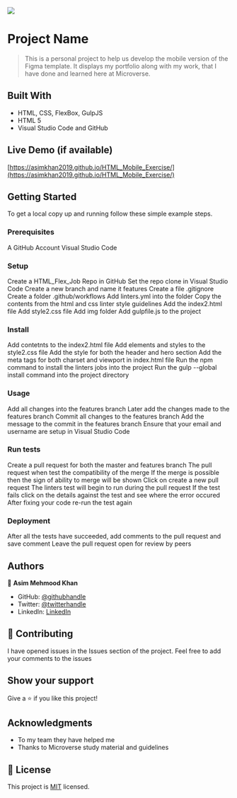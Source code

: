 ![](https://img.shields.io/badge/Microverse-blueviolet)

# Project Name

> This is a personal project to help us develop the mobile version of the Figma template. It displays my portfolio along with my work, that I have done and learned here at Microverse.


## Built With

- HTML, CSS, FlexBox, GulpJS
- HTML 5
- Visual Studio Code and GitHub

## Live Demo (if available)
[https://asimkhan2019.github.io/HTML_Mobile_Exercise/](https://asimkhan2019.github.io/HTML_Mobile_Exercise/)

## Getting Started

To get a local copy up and running follow these simple example steps.

### Prerequisites

A GitHub Account
Visual Studio Code


### Setup
Create a HTML_Flex_Job Repo in GitHub
Set the repo clone in Visual Studio Code
Create a new branch and name it features
Create a file .gitignore
Create a folder .github/workflows
Add linters.yml into the folder
Copy the contents from the html and css linter style guidelines
Add the index2.html file 
Add style2.css file 
Add img folder
Add gulpfile.js to the project

### Install
Add contetnts to the index2.html file 
Add elements and styles to the style2.css file 
Add the style for both the header and hero section
Add the meta tags for both charset and viewport in index.html file
Run the npm command to install the linters jobs into the project
Run the gulp --global install command into the project directory

### Usage
Add all changes into the features branch
Later add the changes made to the features branch 
Commit all changes to the features branch
Add the message to the commit in the features branch 
Ensure that your email and username are setup in Visual Studio Code 

### Run tests
Create a pull request for both the master and features branch
The pull request when test the compatibility of the merge
If the merge is possible then the sign of ability to merge will be shown 
Click on create a new pull request
The linters test will begin to run during the pull request 
If the test fails click on the details against the test and see where the error occured
After fixing your code re-run the test again

### Deployment
After all the tests have succeeded, add comments to the pull request and save comment 
Leave the pull request open for review by peers


## Authors

👤 **Asim Mehmood Khan**

- GitHub: [@githubhandle](https://github.com/AsimKhan2019/)
- Twitter: [@twitterhandle](https://twitter.com/vtechbiz)
- LinkedIn: [LinkedIn](https://www.linkedin.com/in/asim-khan-9bbb4211/)

## 🤝 Contributing

I have opened issues in the Issues section of the project. Feel free to add your comments to the issues

## Show your support

Give a ⭐️ if you like this project!

## Acknowledgments

- To my team they have helped me
- Thanks to Microverse study material and guidelines

## 📝 License

This project is [MIT](./MIT.md) licensed.

